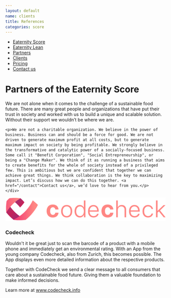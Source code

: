 ```yaml
---
layout: default
name: clients
title: References
categories: score
---
```

<style>
#main-nav-4 {
  border-bottom: 2px solid #46cc00;
}
</style>

<div class="container hidden-xs">
  <div class="row">
    <div class="col-xs-12 text-center">
      <ul class="subNavigation">
      <a href="/score"><li>Eaternity Score</li></a>
      <a href="/score/lean"><li>Eaternity Lean</li></a>
      <a href="/score/partners"><li class="current">Partners</li></a>
      <a href="/score/clients"><li>Clients</li></a>
      <a href="/score/pricing"><li>Pricing</li></a>
      <a href="/contact"><li>Contact us</li></a>
      </ul>
    </div>
  </div>
</div>

<div class="container">
  <div class="row push-top small-push-bottom">
    <div class="col-xs-12 text-center">
      <h1>Partners of the Eaternity Score</h1>
    </div>
  </div>

  <div class="row push-bottom">
    <div class="col-xs-12 col-sm-offset-1 col-sm-10 col-md-offset-2 col-md-8 text-center">
    <p>We are not alone when it comes to the challenge of a sustainable food future. There are many great people and organizations that have put their trust in society and worked with us to build a unique and scalable solution. Without their support we wouldn’t be where we are.</p>

    <p>We are not a charitable organization. We believe in the power of business. Business can and should be a force for good. We are not driven to generate maximum profit at all costs, but to generate maximum impact on society by being profitable. We strongly believe in the transformative and catalytic power of a socially-focused business. Some call it "Benefit Corporation", "Social Entrepreneurship", or being a "Change Maker". We think of it as running a business that aims to create benefits for the whole of society instead of a privileged few. This is ambitious but we are confident that together we can achieve great things. We think collaboration is the key to maximizing impact. Let’s discuss how we can do this together. <a href="/contact">Contact us</a>, we’d love to hear from you.</p>
    </div>

  </div>

  <div class="row push-bottom">
    <div class="col-xs-offset-2 col-xs-8  col-sm-offset-0 col-sm-3">
      <img class="responsive" src="/img/partners/partner/Codecheck.png">
    </div>
    <div class="col-xs-12 col-sm-offset-1 col-sm-8 xs-push-top">
      <h3>Codecheck</h3>
      <p>Wouldn't it be great just to scan the barcode of a product with a mobile phone and immediately get an environmental rating. With an App from the young company Codecheck, also from Zurich, this becomes possible. The App displays even more detailed information about the respective products.</p>
      <p>Together with CodeCheck we send a clear message to all consumers that care about a sustainable food future. Giving them a valuable foundation to make informed decisions.</p>
      Learn more at <a href="https://www.codecheck.info/news/Unterstuetze-jetzt-klimafreundliches-Essen-mit-Eaternity-368312">www.codecheck.info</a>
    </div>

  </div>

</div>

<script src="https://ajax.googleapis.com/ajax/libs/jquery/1.11.3/jquery.min.js"></script>

<script src="/js/jquery.magnific-popup.min.js"></script>

<script src="/js/jquery.royalslider.min.js"></script>

<!-- script src="/js/bootstrap.min.js"></script -->

<!-- script src="/js/icheck.min.js"></script -->

<script src="/js/script.js"></script>
